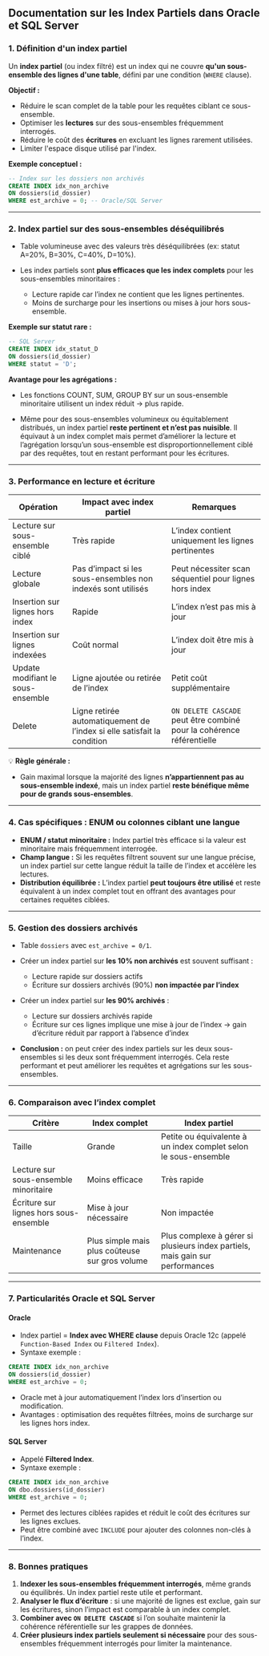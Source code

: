 ## Documentation sur les Index Partiels dans Oracle et SQL Server

### 1. Définition d'un index partiel

Un **index partiel** (ou index filtré) est un index qui ne couvre **qu'un sous-ensemble des lignes d'une table**, défini par une condition (`WHERE` clause).

**Objectif :**

- Réduire le scan complet de la table pour les requêtes ciblant ce sous-ensemble.
- Optimiser les **lectures** sur des sous-ensembles fréquemment interrogés.
- Réduire le coût des **écritures** en excluant les lignes rarement utilisées.
- Limiter l'espace disque utilisé par l'index.

**Exemple conceptuel :**

```sql
-- Index sur les dossiers non archivés
CREATE INDEX idx_non_archive
ON dossiers(id_dossier)
WHERE est_archive = 0; -- Oracle/SQL Server
```

---

### 2. Index partiel sur des sous-ensembles déséquilibrés

- Table volumineuse avec des valeurs très déséquilibrées (ex: statut A=20%, B=30%, C=40%, D=10%).
- Les index partiels sont **plus efficaces que les index complets** pour les sous-ensembles minoritaires :

  - Lecture rapide car l’index ne contient que les lignes pertinentes.
  - Moins de surcharge pour les insertions ou mises à jour hors sous-ensemble.

**Exemple sur statut rare :**

```sql
-- SQL Server
CREATE INDEX idx_statut_D
ON dossiers(id_dossier)
WHERE statut = 'D';
```

**Avantage pour les agrégations :**

- Les fonctions COUNT, SUM, GROUP BY sur un sous-ensemble minoritaire utilisent un index réduit → plus rapide.

- Même pour des sous-ensembles volumineux ou équitablement distribués, un index partiel **reste pertinent et n’est pas nuisible**. Il équivaut à un index complet mais permet d’améliorer la lecture et l’agrégation lorsqu’un sous-ensemble est disproportionnellement ciblé par des requêtes, tout en restant performant pour les écritures.

---

### 3. Performance en lecture et écriture

| Opération                         | Impact avec index partiel                                               | Remarques                                                             |
| --------------------------------- | ----------------------------------------------------------------------- | --------------------------------------------------------------------- |
| Lecture sur sous-ensemble ciblé   | Très rapide                                                             | L’index contient uniquement les lignes pertinentes                    |
| Lecture globale                   | Pas d’impact si les sous-ensembles non indexés sont utilisés            | Peut nécessiter scan séquentiel pour lignes hors index                |
| Insertion sur lignes hors index   | Rapide                                                                  | L’index n’est pas mis à jour                                          |
| Insertion sur lignes indexées     | Coût normal                                                             | L’index doit être mis à jour                                          |
| Update modifiant le sous-ensemble | Ligne ajoutée ou retirée de l’index                                     | Petit coût supplémentaire                                             |
| Delete                            | Ligne retirée automatiquement de l’index si elle satisfait la condition | `ON DELETE CASCADE` peut être combiné pour la cohérence référentielle |

💡 **Règle générale :**

- Gain maximal lorsque la majorité des lignes **n’appartiennent pas au sous-ensemble indexé**, mais un index partiel **reste bénéfique même pour de grands sous-ensembles**.

---

### 4. Cas spécifiques : ENUM ou colonnes ciblant une langue

- **ENUM / statut minoritaire :** Index partiel très efficace si la valeur est minoritaire mais fréquemment interrogée.
- **Champ langue :** Si les requêtes filtrent souvent sur une langue précise, un index partiel sur cette langue réduit la taille de l’index et accélère les lectures.
- **Distribution équilibrée :** L’index partiel **peut toujours être utilisé** et reste équivalent à un index complet tout en offrant des avantages pour certaines requêtes ciblées.

---

### 5. Gestion des dossiers archivés

- Table `dossiers` avec `est_archive = 0/1`.
- Créer un index partiel sur **les 10% non archivés** est souvent suffisant :

  - Lecture rapide sur dossiers actifs
  - Écriture sur dossiers archivés (90%) **non impactée par l’index**

- Créer un index partiel sur **les 90% archivés** :

  - Lecture sur dossiers archivés rapide
  - Écriture sur ces lignes implique une mise à jour de l’index → gain d’écriture réduit par rapport à l’absence d’index

- **Conclusion :** on peut créer des index partiels sur les deux sous-ensembles si les deux sont fréquemment interrogés. Cela reste performant et peut améliorer les requêtes et agrégations sur les sous-ensembles.

---

### 6. Comparaison avec l’index complet

| Critère                                | Index complet                                  | Index partiel                                                                 |
| -------------------------------------- | ---------------------------------------------- | ----------------------------------------------------------------------------- |
| Taille                                 | Grande                                         | Petite ou équivalente à un index complet selon le sous-ensemble               |
| Lecture sur sous-ensemble minoritaire  | Moins efficace                                 | Très rapide                                                                   |
| Écriture sur lignes hors sous-ensemble | Mise à jour nécessaire                         | Non impactée                                                                  |
| Maintenance                            | Plus simple mais plus coûteuse sur gros volume | Plus complexe à gérer si plusieurs index partiels, mais gain sur performances |

---

### 7. Particularités Oracle et SQL Server

#### Oracle

- Index partiel = **Index avec WHERE clause** depuis Oracle 12c (appelé `Function-Based Index` ou `Filtered Index`).
- Syntaxe exemple :

```sql
CREATE INDEX idx_non_archive
ON dossiers(id_dossier)
WHERE est_archive = 0;
```

- Oracle met à jour automatiquement l’index lors d’insertion ou modification.
- Avantages : optimisation des requêtes filtrées, moins de surcharge sur les lignes hors index.

#### SQL Server

- Appelé **Filtered Index**.
- Syntaxe exemple :

```sql
CREATE INDEX idx_non_archive
ON dbo.dossiers(id_dossier)
WHERE est_archive = 0;
```

- Permet des lectures ciblées rapides et réduit le coût des écritures sur les lignes exclues.
- Peut être combiné avec `INCLUDE` pour ajouter des colonnes non-clés à l’index.

---

### 8. Bonnes pratiques

1. **Indexer les sous-ensembles fréquemment interrogés**, même grands ou équilibrés. Un index partiel reste utile et performant.
2. **Analyser le flux d’écriture** : si une majorité de lignes est exclue, gain sur les écritures, sinon l’impact est comparable à un index complet.
3. **Combiner avec `ON DELETE CASCADE`** si l’on souhaite maintenir la cohérence référentielle sur les grappes de données.
4. **Créer plusieurs index partiels seulement si nécessaire** pour des sous-ensembles fréquemment interrogés pour limiter la maintenance.
